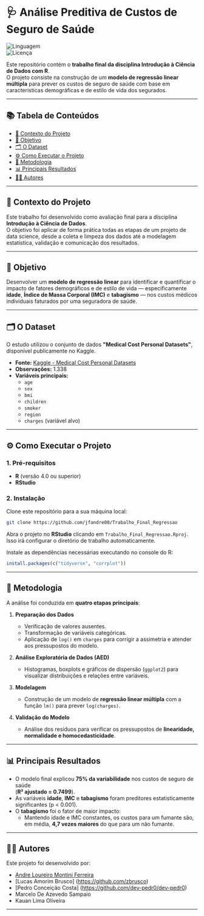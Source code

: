 # 🩺 Análise Preditiva de Custos de Seguro de Saúde  

![Linguagem](https://img.shields.io/badge/Linguagem-R-blue.svg)  
![Licença](https://img.shields.io/badge/Licença-MIT-green.svg)  

Este repositório contém o **trabalho final da disciplina Introdução à Ciência de Dados com R**.  
O projeto consiste na construção de um **modelo de regressão linear múltipla** para prever os custos de seguro de saúde com base em características demográficas e de estilo de vida dos segurados.  

---

## 📚 Tabela de Conteúdos
- [📖 Contexto do Projeto](#-contexto-do-projeto)
- [🎯 Objetivo](#-objetivo)
- [🗂️ O Dataset](#️-o-dataset)
- [⚙️ Como Executar o Projeto](#️-como-executar-o-projeto)
- [🔎 Metodologia](#-metodologia)
- [📊 Principais Resultados](#-principais-resultados)
- [👨‍💻 Autores](#-autores)

---

## 📖 Contexto do Projeto  
Este trabalho foi desenvolvido como avaliação final para a disciplina **Introdução à Ciência de Dados**.  
O objetivo foi aplicar de forma prática todas as etapas de um projeto de data science, desde a coleta e limpeza dos dados até a modelagem estatística, validação e comunicação dos resultados.  

---

## 🎯 Objetivo  
Desenvolver um **modelo de regressão linear** para identificar e quantificar o impacto de fatores demográficos e de estilo de vida — especificamente **idade**, **Índice de Massa Corporal (IMC)** e **tabagismo** — nos custos médicos individuais faturados por uma seguradora de saúde.  

---

## 🗂️ O Dataset  
O estudo utilizou o conjunto de dados **"Medical Cost Personal Datasets"**, disponível publicamente no Kaggle.  

- **Fonte:** [Kaggle - Medical Cost Personal Datasets](https://www.kaggle.com/datasets/mirichoi0218/insurance)  
- **Observações:** 1.338  
- **Variáveis principais:**  
  - `age`  
  - `sex`  
  - `bmi`  
  - `children`  
  - `smoker`  
  - `region`  
  - `charges` (variável alvo)  

---

## ⚙️ Como Executar o Projeto  

### 1. Pré-requisitos  
- **R** (versão 4.0 ou superior)  
- **RStudio**  

### 2. Instalação  
Clone este repositório para a sua máquina local:  

```bash
git clone https://github.com/jfandre00/Trabalho_Final_Regressao
```

Abra o projeto no **RStudio** clicando em `Trabalho_Final_Regressao.Rproj`.  
Isso irá configurar o diretório de trabalho automaticamente.  

Instale as dependências necessárias executando no console do R:  

```R
install.packages(c("tidyverse", "corrplot"))
```

---

## 🔎 Metodologia  

A análise foi conduzida em **quatro etapas principais**:  

1. **Preparação dos Dados**  
   - Verificação de valores ausentes.  
   - Transformação de variáveis categóricas.  
   - Aplicação de `log()` em `charges` para corrigir a assimetria e atender aos pressupostos do modelo.  

2. **Análise Exploratória de Dados (AED)**  
   - Histogramas, boxplots e gráficos de dispersão (`ggplot2`) para visualizar distribuições e relações entre variáveis.  

3. **Modelagem**  
   - Construção de um modelo de **regressão linear múltipla** com a função `lm()` para prever `log(charges)`.  

4. **Validação do Modelo**  
   - Análise dos resíduos para verificar os pressupostos de **linearidade, normalidade e homocedasticidade**.  

---

## 📊 Principais Resultados  

- O modelo final explicou **75% da variabilidade** nos custos de seguro de saúde  
  (**R² ajustado = 0.7499**).  
- As variáveis **idade**, **IMC** e **tabagismo** foram preditores estatisticamente significantes (p < 0.001).  
- O **tabagismo** foi o fator de maior impacto:  
  - Mantendo idade e IMC constantes, os custos para um fumante são, em média, **4,7 vezes maiores** do que para um não fumante.  

---

## 👨‍💻 Autores  

Este projeto foi desenvolvido por:  

- [Andre Loureiro Montini Ferreira](https://github.com/jfandre00)  
- [Lucas Amorim Brusco] (https://github.com/zbrusco) 
- [Pedro Conceição Costa] (https://github.com/dev-pedr0/dev-pedr0)  
- Marcelo De Azevedo Sampaio  
- Kauan Lima Oliveira  

---
